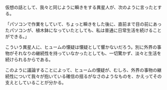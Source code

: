 仮想の話として、我々と同じように瞬きをする異星人が、次のように言ったとする。

「パソコンで作業をしていて、ちょっと瞬きをした後に、直前まで目の前にあったパソコンが、植木鉢になっていたとしても、私は普通に日常生活を続けることができる。」

こういう異星人に、ヒュームの懐疑は懐疑として響かないだろう。別に外界の事物がそれなりの継続性を持っていなかったとしても、一切驚かず、淡々と生活を続けられるからである。

このように議論することによって、ヒュームの懐疑が、むしろ、外界の事物の継続性について我々が抱いている確信の揺るがなさのようなものを、かえってその支えとしていることが分かる。

